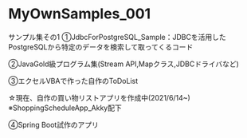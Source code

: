 # MyOwnSamples_001
サンプル集その1
①JdbcForPostgreSQL_Sample：JDBCを活用したPostgreSQLから特定のデータを検索して取ってくるコード

②JavaGold級プログラム集(Stream API,Mapクラス,JDBCドライバなど)

③エクセルVBAで作った自作のToDoList

☆現在、自作の買い物リストアプリを作成中(2021/6/14~)
※ShoppingScheduleApp_Akky配下

④Spring Boot試作のアプリ

